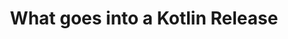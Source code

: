 ---
layout: post
title: "What goes into a Kotlin Release"
guest: Marina Shishkina
recorded: 2021-10-14
published: 2021-11-11
trackid: 1158114307
youtubeid: zHa9_X5HCPU
length: "37:35"
length_rounded: "36 mins"
tags: [Release, Testing, Kotlin Team]
image: marina-shishikina.png
description: "Marina's team coordinates the whole release procedure for new versions of the Kotlin programming language. Marina shares her story of how she moved from being a Quality Assurance Engineer to leading the Release Team, working on increasing the quality of Kotlin releases."
bio: "Marina Shishkina is the team lead for the Release and Automation Team in Kotlin."


notes:
    - text: Join the Kotlin team! 
      link: https://www.jetbrains.com/careers/jobs/?team=Kotlin
   
---